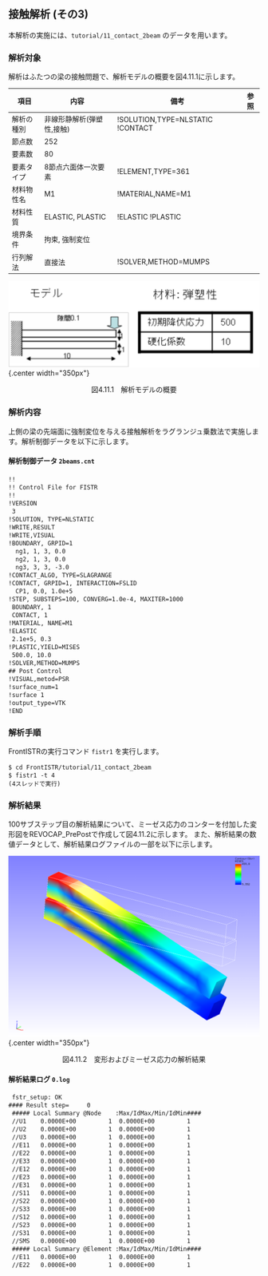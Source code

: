 ## 接触解析 (その3)

本解析の実施には、`tutorial/11_contact_2beam` のデータを用います。



### 解析対象

解析はふたつの梁の接触問題で、解析モデルの概要を図4.11.1に示します。

 | 項目       | 内容                      | 備考                              | 参照 |
 |------------|---------------------------|-----------------------------------|------|
 | 解析の種別 | 非線形静解析(弾塑性,接触) | !SOLUTION,TYPE=NLSTATIC  !CONTACT |      |   
 | 節点数     | 252                       |                                   |      |
 | 要素数     | 80                        |                                   |      |
 | 要素タイプ | 8節点六面体一次要素       | !ELEMENT,TYPE=361                 |      |
 | 材料物性名 | M1                        | !MATERIAL,NAME=M1                 |      |
 | 材料性質   | ELASTIC, PLASTIC          | !ELASTIC   !PLASTIC               |      |
 | 境界条件   | 拘束, 強制変位            |                                   |      |
 | 行列解法   | 直接法                    | !SOLVER,METHOD=MUMPS              |      |

![解析モデルの概要](./media/tutorial11_01.png){.center width="350px"}
<div style="text-align: center;">
図4.11.1　解析モデルの概要
</div>


### 解析内容

上側の梁の先端面に強制変位を与える接触解析をラグランジュ乗数法で実施します。解析制御データを以下に示します。

#### 解析制御データ `2beams.cnt`

```
!!
!! Control File for FISTR
!!
!VERSION
 3
!SOLUTION, TYPE=NLSTATIC
!WRITE,RESULT
!WRITE,VISUAL
!BOUNDARY, GRPID=1
  ng1, 1, 3, 0.0
  ng2, 1, 3, 0.0
  ng3, 3, 3, -3.0
!CONTACT_ALGO, TYPE=SLAGRANGE
!CONTACT, GRPID=1, INTERACTION=FSLID
  CP1, 0.0, 1.0e+5
!STEP, SUBSTEPS=100, CONVERG=1.0e-4, MAXITER=1000
 BOUNDARY, 1
 CONTACT, 1
!MATERIAL, NAME=M1
!ELASTIC
 2.1e+5, 0.3
!PLASTIC,YIELD=MISES
 500.0, 10.0
!SOLVER,METHOD=MUMPS
## Post Control
!VISUAL,metod=PSR
!surface_num=1
!surface 1
!output_type=VTK
!END
```

### 解析手順

FrontISTRの実行コマンド `fistr1` を実行します。

```
$ cd FrontISTR/tutorial/11_contact_2beam
$ fistr1 -t 4
(4スレッドで実行)
```

### 解析結果

100サブステップ目の解析結果について、ミーゼス応力のコンターを付加した変形図をREVOCAP_PrePostで作成して図4.11.2に示します。
また、解析結果の数値データとして、解析結果ログファイルの一部を以下に示します。

![変形およびミーゼス応力の解析結果](./media/tutorial11_02.png){.center width="350px"}
<div style="text-align: center;">
図4.11.2　変形およびミーゼス応力の解析結果
</div>

#### 解析結果ログ `0.log`

```
 fstr_setup: OK
#### Result step=     0
 ##### Local Summary @Node    :Max/IdMax/Min/IdMin####
 //U1    0.0000E+00         1  0.0000E+00         1
 //U2    0.0000E+00         1  0.0000E+00         1
 //U3    0.0000E+00         1  0.0000E+00         1
 //E11   0.0000E+00         1  0.0000E+00         1
 //E22   0.0000E+00         1  0.0000E+00         1
 //E33   0.0000E+00         1  0.0000E+00         1
 //E12   0.0000E+00         1  0.0000E+00         1
 //E23   0.0000E+00         1  0.0000E+00         1
 //E31   0.0000E+00         1  0.0000E+00         1
 //S11   0.0000E+00         1  0.0000E+00         1
 //S22   0.0000E+00         1  0.0000E+00         1
 //S33   0.0000E+00         1  0.0000E+00         1
 //S12   0.0000E+00         1  0.0000E+00         1
 //S23   0.0000E+00         1  0.0000E+00         1
 //S31   0.0000E+00         1  0.0000E+00         1
 //SMS   0.0000E+00         1  0.0000E+00         1
 ##### Local Summary @Element :Max/IdMax/Min/IdMin####
 //E11   0.0000E+00         1  0.0000E+00         1
 //E22   0.0000E+00         1  0.0000E+00         1
```
